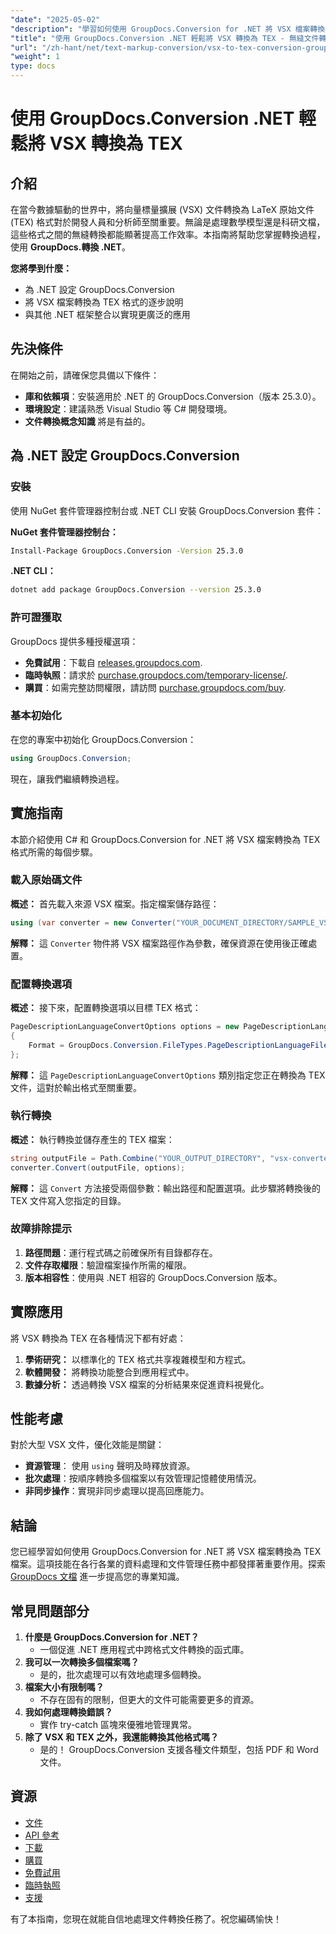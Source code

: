 ```yaml
---
"date": "2025-05-02"
"description": "學習如何使用 GroupDocs.Conversion for .NET 將 VSX 檔案轉換為 TEX 格式。按照我們的逐步指南，提升您的文件轉換技能。"
"title": "使用 GroupDocs.Conversion .NET 輕鬆將 VSX 轉換為 TEX - 無縫文件轉換指南"
"url": "/zh-hant/net/text-markup-conversion/vsx-to-tex-conversion-groupdocs-dotnet/"
"weight": 1
type: docs
---
```

# 使用 GroupDocs.Conversion .NET 輕鬆將 VSX 轉換為 TEX

## 介紹

在當今數據驅動的世界中，將向量標量擴展 (VSX) 文件轉換為 LaTeX 原始文件 (TEX) 格式對於開發人員和分析師至關重要。無論是處理數學模型還是科研文檔，這些格式之間的無縫轉換都能顯著提高工作效率。本指南將幫助您掌握轉換過程，使用 **GroupDocs.轉換 .NET**。

**您將學到什麼：**
- 為 .NET 設定 GroupDocs.Conversion
- 將 VSX 檔案轉換為 TEX 格式的逐步說明
- 與其他 .NET 框架整合以實現更廣泛的應用

## 先決條件
在開始之前，請確保您具備以下條件：

- **庫和依賴項**：安裝適用於 .NET 的 GroupDocs.Conversion（版本 25.3.0）。
- **環境設定**：建議熟悉 Visual Studio 等 C# 開發環境。
- **文件轉換概念知識** 將是有益的。

## 為 .NET 設定 GroupDocs.Conversion

### 安裝
使用 NuGet 套件管理器控制台或 .NET CLI 安裝 GroupDocs.Conversion 套件：

**NuGet 套件管理器控制台：**
```bash
Install-Package GroupDocs.Conversion -Version 25.3.0
```

**.NET CLI：**
```bash
dotnet add package GroupDocs.Conversion --version 25.3.0
```

### 許可證獲取
GroupDocs 提供多種授權選項：
- **免費試用**：下載自 [releases.groupdocs.com](https://releases。groupdocs.com/conversion/net/).
- **臨時執照**：請求於 [purchase.groupdocs.com/temporary-license/](https://purchase。groupdocs.com/temporary-license/).
- **購買**：如需完整訪問權限，請訪問 [purchase.groupdocs.com/buy](https://purchase。groupdocs.com/buy).

### 基本初始化
在您的專案中初始化 GroupDocs.Conversion：
```csharp
using GroupDocs.Conversion;
```

現在，讓我們繼續轉換過程。

## 實施指南

本節介紹使用 C# 和 GroupDocs.Conversion for .NET 將 VSX 檔案轉換為 TEX 格式所需的每個步驟。

### 載入原始碼文件
**概述：** 首先載入來源 VSX 檔案。指定檔案儲存路徑：
```csharp
using (var converter = new Converter("YOUR_DOCUMENT_DIRECTORY/SAMPLE_VSX"))
```
**解釋：** 這 `Converter` 物件將 VSX 檔案路徑作為參數，確保資源在使用後正確處置。

### 配置轉換選項
**概述：** 接下來，配置轉換選項以目標 TEX 格式：
```csharp
PageDescriptionLanguageConvertOptions options = new PageDescriptionLanguageConvertOptions 
{ 
    Format = GroupDocs.Conversion.FileTypes.PageDescriptionLanguageFileType.Tex 
};
```
**解釋：** 這 `PageDescriptionLanguageConvertOptions` 類別指定您正在轉換為 TEX 文件，這對於輸出格式至關重要。

### 執行轉換
**概述：** 執行轉換並儲存產生的 TEX 檔案：
```csharp
string outputFile = Path.Combine("YOUR_OUTPUT_DIRECTORY", "vsx-converted-to.tex");
converter.Convert(outputFile, options);
```
**解釋：** 這 `Convert` 方法接受兩個參數：輸出路徑和配置選項。此步驟將轉換後的 TEX 文件寫入您指定的目錄。

### 故障排除提示
1. **路徑問題**：運行程式碼之前確保所有目錄都存在。
2. **文件存取權限**：驗證檔案操作所需的權限。
3. **版本相容性**：使用與 .NET 相容的 GroupDocs.Conversion 版本。

## 實際應用
將 VSX 轉換為 TEX 在各種情況下都有好處：
1. **學術研究：** 以標準化的 TEX 格式共享複雜模型和方程式。
2. **軟體開發：** 將轉換功能整合到應用程式中。
3. **數據分析：** 透過轉換 VSX 檔案的分析結果來促進資料視覺化。

## 性能考慮
對於大型 VSX 文件，優化效能是關鍵：
- **資源管理**： 使用 `using` 聲明及時釋放資源。
- **批次處理**：按順序轉換多個檔案以有效管理記憶體使用情況。
- **非同步操作**：實現非同步處理以提高回應能力。

## 結論
您已經學習如何使用 GroupDocs.Conversion for .NET 將 VSX 檔案轉換為 TEX 檔案。這項技能在各行各業的資料處理和文件管理任務中都發揮著重要作用。探索 [GroupDocs 文檔](https://docs.groupdocs.com/conversion/net/) 進一步提高您的專業知識。

## 常見問題部分
1. **什麼是 GroupDocs.Conversion for .NET？**
   - 一個促進 .NET 應用程式中跨格式文件轉換的函式庫。
2. **我可以一次轉換多個檔案嗎？**
   - 是的，批次處理可以有效地處理多個轉換。
3. **檔案大小有限制嗎？**
   - 不存在固有的限制，但更大的文件可能需要更多的資源。
4. **我如何處理轉換錯誤？**
   - 實作 try-catch 區塊來優雅地管理異常。
5. **除了 VSX 和 TEX 之外，我還能轉換其他格式嗎？**
   - 是的！ GroupDocs.Conversion 支援各種文件類型，包括 PDF 和 Word 文件。

## 資源
- [文件](https://docs.groupdocs.com/conversion/net/)
- [API 參考](https://reference.groupdocs.com/conversion/net/)
- [下載](https://releases.groupdocs.com/conversion/net/)
- [購買](https://purchase.groupdocs.com/buy)
- [免費試用](https://releases.groupdocs.com/conversion/net/)
- [臨時執照](https://purchase.groupdocs.com/temporary-license/)
- [支援](https://forum.groupdocs.com/c/conversion/10)

有了本指南，您現在就能自信地處理文件轉換任務了。祝您編碼愉快！